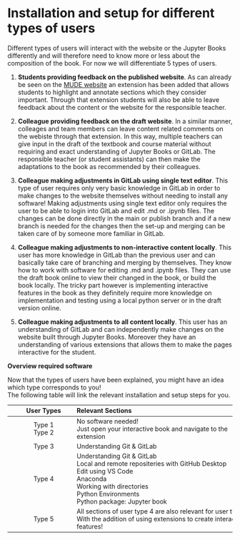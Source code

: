 # Installation and setup for different types of users

Different types of users will interact with the website or the Jupyter Books differently and will therefore need to know more or less about the composition of the book. For now we will differentiate 5 types of users.

 1. **Students providing feedback on the published website**.  As can already be seen on the [MUDE website](https://mude.citg.tudelft.nl/book/intro.html) an extension has been added that allows students to highlight and annotate sections which they consider important. Through that extension students will also be able to leave feedback about the content or the website for the responsible teacher.

2. **Colleague providing feedback on the draft website**. In a similar manner, colleages and team members can leave content related comments on the webiste through that extension. In this way, multiple teachers can give input in the draft of the textbook and course material without requiring and exact understanding of Jupyter Books or GitLab. The responsible teacher (or student assistants) can then make the adaptations to the book as recommended by their colleagues.
3. **Colleague making adjustments in GitLab using single text editor**. This type of user requires only very basic knowledge in GitLab in order to make changes to the website themselves without needing to install any software! Making adjustments using single text editor only requires the user to be able to login into GitLab and edit .md or .ipynb files. The changes can be done directly in the main or publish branch and if a new branch is needed for the changes then the set-up and merging can be taken care of by someone more familiar in GitLab.

4. **Colleague making adjustments to non-interactive content locally**. This user has more knowledge in GitLab than the previous user and can basically take care of branching and merging by themselves. They know how to work with software for editing .md and .ipynb files. They can use the draft book online to view their changed in the book, or build the book locally. The tricky part however is implementing interactive features in the book as they definitely require more knowledge on implementation and testing using a local python server or in the draft version online.

5. **Colleague making adjustments to all content locally**. This user has an understanding of GitLab and can independently make changes on the website built through Jupyter Books. Moreover they have an understanding of various extensions that allows them to make the pages interactive for the student.

**Overview required software** 

Now that the types of users have been explained, you might have an idea which type corresponds to you! <br>
The following table will link the relevant installation and setup steps for you.

||<div style="width:120px">User Types</div>|<div style="width:400px">Relevant Sections</div>|<div style="width:150px">Installation</div>|
|:---:|:---:|:---|:---|
|<img src="figures/type 1.jpg" alt="Example Image" width="150"/>| Type 1<br>Type 2 | No software needed!<br>Just open your interactive book and navigate to the extension | [Extension Tutorial](extension.md) |
| | Type 3 | Understanding Git & GitLab | [Git & GitLab](git-setup.md) |
| | Type 4 | Understanding Git & GitLab<br>Local and remote repositeries with GitHub Desktop<br>Edit using VS Code<br>Anaconda<br>Working with directories<br>Python Environments<br>Python package: Jupyter book | [Git & GitLab](git-setup.md)<br>[GitHub Desktop](git-hub-desktop.md)<br>[VS Code](vscode-setup.md)<br>[Anaconda](anaconda.md)<br>[Working directories](working-directory.md)<br>[Environments](environments.md)<br>[Jupyter Book](jupyter-book-setup)         |
|<img src="figures/type 5.jpg" alt="Example Image" width="150"/>| Type 5 | All sections of user type 4 are also relevant for user type 5.<br>With the addition of using extensions to create interactive features! |[Features](../features/overview.md) |


